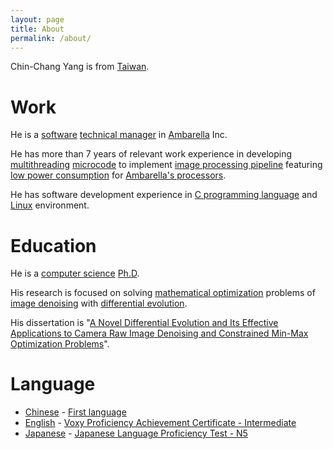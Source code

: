 ```yaml
---
layout: page
title: About
permalink: /about/
---
```


Chin-Chang Yang is from [Taiwan](https://en.wikipedia.org/wiki/Taiwan).

# Work

He is a [software](https://en.wikipedia.org/wiki/Software) [technical manager](https://en.wikipedia.org/wiki/Technical_director) in [Ambarella](http://ambarella.com) Inc.

He has more than 7 years of relevant work experience in developing [multithreading](https://en.wikipedia.org/wiki/Multithreading_(computer_architecture)) [microcode](https://en.wikipedia.org/wiki/Microcode) to implement  [image processing pipeline](https://www.ambarella.com/technology/#image-quality) featuring [low power consumption](https://www.ambarella.com/technology/#low-power) for [Ambarella's processors](https://www.ambarella.com/products/automotive/).

He has software development experience in [C programming language](https://en.wikipedia.org/wiki/C_(programming_language)) and [Linux](https://en.wikipedia.org/wiki/Linux) environment.

# Education

He is a [computer science](https://en.wikipedia.org/wiki/Computer_science) [Ph.D](https://en.wikipedia.org/wiki/Doctor_of_Philosophy).

His research is focused on solving [mathematical optimization](https://en.wikipedia.org/wiki/Mathematical_optimization) problems of [image denoising](https://doi.org/10.1109/TCYB.2016.2611679) with [differential evolution](https://doi.org/10.1109/TEVC.2013.2297160).

His dissertation is "[A Novel Differential Evolution and Its Effective Applications to Camera Raw Image Denoising and Constrained Min-Max Optimization Problems](https://hdl.handle.net/11296/74fy2g)".

# Language
- [Chinese](https://en.wikipedia.org/wiki/Chinese_language) - [First language](https://en.wikipedia.org/wiki/First_language)
- [English](https://en.wikipedia.org/wiki/English_language) - [Voxy Proficiency Achievement Certificate - Intermediate](https://app.voxy.com/certificates/proficiency-test/62a948afdc1eb40726169878/)
- [Japanese](https://en.wikipedia.org/wiki/Japanese_language) - [Japanese Language Proficiency Test - N5](/assets/JLPT_CCY_N5.png)